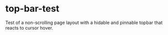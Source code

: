 # top-bar-test

Test of a non-scrolling page layout with a hidable and pinnable topbar that reacts to cursor hover.
